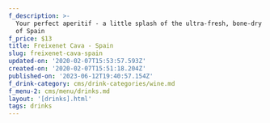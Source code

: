 ```yaml
---
f_description: >-
  Your perfect aperitif - a little splash of the ultra-fresh, bone-dry bubbles
  of Spain
f_price: $13
title: Freixenet Cava - Spain
slug: freixenet-cava-spain
updated-on: '2020-02-07T15:53:57.593Z'
created-on: '2020-02-07T15:51:18.204Z'
published-on: '2023-06-12T19:40:57.154Z'
f_drink-category: cms/drink-categories/wine.md
f_menu-2: cms/menu/drinks.md
layout: '[drinks].html'
tags: drinks
---
```



